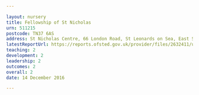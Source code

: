 ```yaml
---

layout: nursery
title: Fellowship of St Nicholas
urn: 511215
postcode: TN37 6AS
address: St Nicholas Centre, 66 London Road, St Leonards on Sea, East Sussex, TN37 6AS
latestReportUrl: https://reports.ofsted.gov.uk/provider/files/2632411/urn/511215.pdf
teaching: 2
development: 2
leadership: 2
outcomes: 2
overall: 2
date: 14 December 2016

---
```

